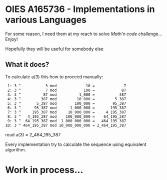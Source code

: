 # OIES A165736 - Implementations in various Languages

For some reason, I need them at my reach to solve *Math'n code* challenge... Enjoy!

Hopefully they will be useful for somebody else

## What it does?

To calculate a(3) this how to proceed manually:

```text
 1: 3 ^           3 mod             10 =             7
 2: 3 ^           7 mod            100 =            87
 3: 3 ^          87 mod          1_000 =           387
 4: 3 ^         387 mod         10_000 =         5_387
 5: 3 ^       5_387 mod        100_000 =        95_387
 6: 3 ^      95_387 mod      1_000_000 =       195_387
 7: 3 ^     195_387 mod     10_000_000 =     4_195_387
 8: 3 ^   4_195_387 mod    100_000_000 =    64_195_387
 9: 3 ^  64_195_387 mod  1_000_000_000 =   464_195_387
10: 3 ^ 464_195_387 mod 10_000_000_000 = 2_464_195_387
```
read a(3) = 2_464_195_387

Every implementation try to calculate the sequence using equivalent algorithm.


# Work in process...




